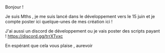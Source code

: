 Bonjour !

Je suis Mths , je me suis lancé dans le développement vers le 15 juin et je compte poster ici quelque-unes de mes création ici ! 

J'ai aussi un discord de développement ou je vais poster des scripts payant ! https://discord.gg/trrXTvxc

En espérant que cela vous plaise , aurevoir
